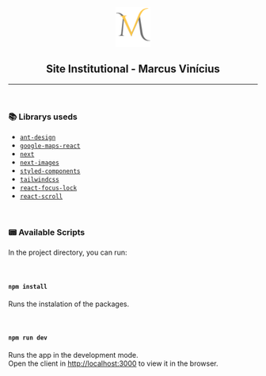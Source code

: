 <p align=center>
  <img height="80px" src="./imgs/logo.png"/>
</p>
<h2 align=center>
  Site Institutional - Marcus Vinícius
</h2>

------

<br>

### 📚 Librarys useds

- [`ant-design`](https://ant.design/)
- [`google-maps-react`](https://github.com/fullstackreact/google-maps-react#readme)
- [`next`](https://nextjs.org/)
- [`next-images`](https://github.com/arefaslani/next-images#readme)
- [`styled-components`](https://github.com/styled-components/styled-components#docs)
- [`tailwindcss`](https://tailwindcss.com/)
- [`react-focus-lock`](https://github.com/theKashey/react-focus-lock#readme)
- [`react-scroll`](https://github.com/fisshy/react-scroll)

<br>

### 📟 Available Scripts

In the project directory, you can run:


<br>

#### `npm install`

Runs the instalation of the packages.

<br>

#### `npm run dev`

Runs the app in the development mode.<br>
Open the client in [http://localhost:3000](http://localhost:3000) to view it in the browser.

